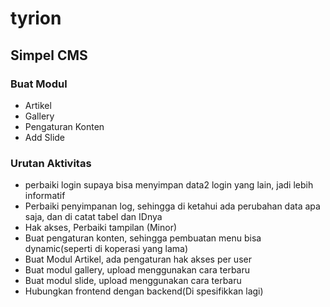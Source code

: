 # tyrion
## Simpel CMS
### Buat Modul
- Artikel
- Gallery
- Pengaturan Konten
- Add Slide

### Urutan Aktivitas
- perbaiki login supaya bisa menyimpan data2 login yang lain, jadi lebih informatif
- Perbaiki penyimpanan log, sehingga di ketahui ada perubahan data apa saja, dan di catat tabel dan IDnya
- Hak akses, Perbaiki tampilan (Minor)
- Buat pengaturan konten, sehingga pembuatan menu bisa dynamic(seperti di koperasi yang lama)
- Buat Modul Artikel, ada pengaturan hak akses per user
- Buat modul gallery, upload menggunakan cara terbaru
- Buat modul slide, upload menggunakan cara terbaru
- Hubungkan frontend dengan backend(Di spesifikkan lagi)
